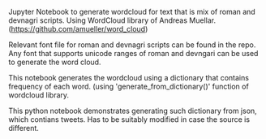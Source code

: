 Jupyter Notebook to generate wordcloud for text that is mix of roman and devnagri scripts. Using WordCloud library of Andreas Muellar. (https://github.com/amueller/word_cloud)

Relevant font file for roman and devnagri scripts can be found in the repo. Any font that supports unicode ranges of roman and devngari can be used to generate the word cloud. 

This notebook generates the wordcloud using a dictionary that contains frequency of each word. (using 'generate_from_dictionary()' function of wordcloud library. 

This python notebook demonstrates generating such dictionary from json, which contians tweets. Has to be suitably modified in case the source is different. 
